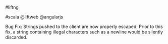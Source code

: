 #liftng

#scala @liftweb @angularjs

Bug Fix: Strings pushed to the client are now properly escaped.
Prior to this fix, a string containing illegal characters such as a newline would be silently discarded.